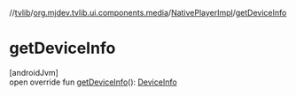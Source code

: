 //[tvlib](../../../index.md)/[org.mjdev.tvlib.ui.components.media](../index.md)/[NativePlayerImpl](index.md)/[getDeviceInfo](get-device-info.md)

# getDeviceInfo

[androidJvm]\
open override fun [getDeviceInfo](get-device-info.md)(): [DeviceInfo](https://developer.android.com/reference/kotlin/androidx/media3/common/DeviceInfo.html)
